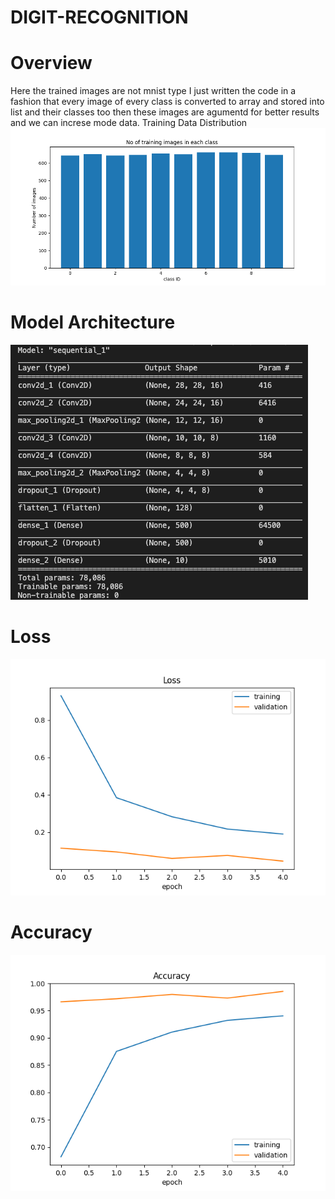 # DIGIT-RECOGNITION
# Overview
Here the trained images are not mnist type
I just written the code in a fashion that every image of every class is converted to array and stored into list and their classes too
then these images are agumentd for better results and we can increse mode data.
Training Data Distribution 
![](training_data.png)
# Model Architecture
![](model.png)
# Loss
![](loss.png)
# Accuracy
![](acc.png)
